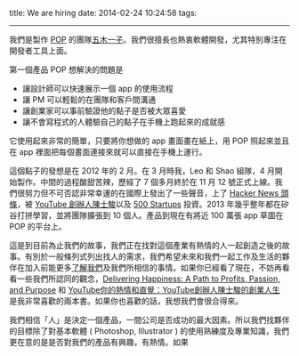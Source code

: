 title: We are hiring
date: 2014-02-24 10:24:58
tags:

---

我們是製作 [POP]( https://popapp.in ) 的團隊[五木一子]( http://woomoo.in )。我們很擅長也熱衷軟體開發，尤其特別專注在開發者工具上面。

第一個產品 POP 想解決的問題是

- 讓設計師可以快速展示一個 app 的使用流程
- 讓 PM 可以輕鬆的在團隊和客戶間溝通
- 讓創業家可以事前驗證他的點子是否被大眾喜愛
- 讓不會寫程式的人體驗自己的點子在手機上跑起來的成就感

它使用起來非常的簡單，只要將你想做的 app 畫面畫在紙上，用 POP 照起來並且在 app 裡面把每個畫面連接來就可以直接在手機上運行。

這個點子的發想是在 2012 年的 2 月。在 3 月時我，Leo 和 Shao 組隊，4 月開始製作。中間的過程酸甜苦辣，歷經了 7 個多月終於在 11 月 12 號正式上線。我們很努力但不可否認非常幸運的在國際上發出了一些聲音，上了 [Hacker News 頭條]( https://news.ycombinator.com/item?id=4789281)，被 [YouTube 創辦人陳士駿](http://en.wikipedia.org/wiki/Steve_Chen)以及 [500 Startups]( http://500.co/ ) 投資。2013 年幾乎整年都在矽谷打拼學習，並將團隊擴張到 10 個人。產品到現在有將近 100 萬張 app 草圖在 POP 的平台上。

這是到目前為止我們的故事，我們正在找對這個產業有熱情的人一起創造之後的故事。有別於一般條列式列出找人的需求，我們希望未來和我們一起工作及生活的夥伴在加入前能更多[了解我們](http://woomoo.in/)及我們所相信的事情。如果你已經看了現在，不妨再看看一些我們所認同的觀念，[Delivering Happiness: A Path to Profits, Passion, and Purpose](http://www.books.com.tw/products/0010494708) 和 [YouTube你的熱情和直覺：YouTube創辦人陳士駿的創業人生](http://www.books.com.tw/products/0010525120) 是我非常喜歡的兩本書。如果你也喜歡的話，我想我們會很合得來。

我們相信「人」是決定一個產品，一間公司是否成功的最大因素。所以我們找夥伴的目標除了對基本軟體 ( Photoshop, Illustrator ) 的使用熟練度及專業知識，我們更在意的是是否對我們的產品有興趣，有熱情。如果
